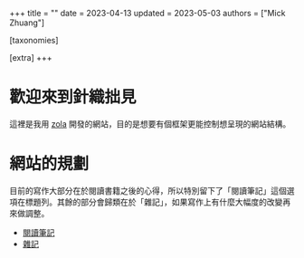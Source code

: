 +++
title = ""
date = 2023-04-13
updated = 2023-05-03
authors = ["Mick Zhuang"]

[taxonomies]

[extra]
+++

# 歡迎來到針織拙見

這裡是我用 [zola](https://www.getzola.org/documentation/getting-started/overview/) 開發的網站，目的是想要有個框架更能控制想呈現的網站結構。

# 網站的規劃

目前的寫作大部分在於閱讀書籍之後的心得，所以特別留下了「閱讀筆記」這個選項在標題列。其餘的部分會歸類在於「雜記」，如果寫作上有什麼大幅度的改變再來做調整。
* [閱讀筆記](reading-notes/)
* [雜記](blog/)
